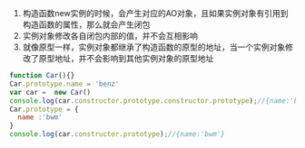 1. 构造函数new实例的时候，会产生对应的AO对象，且如果实例对象有引用到构造函数的属性，那么就会产生闭包
2. 实例对象修改各自闭包内部的值，并不会互相影响
3. 就像原型一样，实例对象都继承了构造函数的原型的地址，当一个实例对象修改了原型地址，并不会影响到其他实例对象的原型地址
```javascript
function Car(){}
Car.prototype.name = 'benz'
var car =  new Car()
console.log(car.constructor.prototype.constructor.prototype);//{name:'bwm'}
Car.prototype = {
  name :'bwm'
}
console.log(car.constructor.prototype);//{name:'bwm'}

```